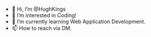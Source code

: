- 👋 Hi, I’m @HughKings
- 👀 I’m interested in Coding!
- 🌱 I’m currently learning Web Application Development.
- 📫 How to reach via DM.

<!---
HughKings/HughKings is a ✨ special ✨ repository because its `README.md` (this file) appears on your GitHub profile.
You can click the Preview link to take a look at your changes.
--->
